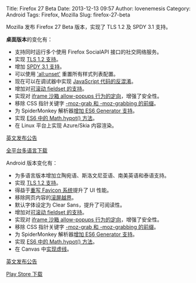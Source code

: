 Title: Firefox 27 Beta
Date: 2013-12-13 09:57
Author: lovenemesis
Category: Android
Tags: Firefox, Mozilla
Slug: firefox-27-beta

Mozilla 发布 Firefox 27 Beta 版本，实现了 TLS 1.2 及 SPDY 3.1 支持。

**桌面版本**的变化有：

-   支持同时运行多个使用 Firefox SocialAPI 接口的社交网络服务。
-   实现 [TLS 1.2 支持](http://www.ietf.org/rfc/rfc5246.txt)。
-   增加 [SPDY 3.1
    支持](http://dev.chromium.org/spdy/spdy-protocol/spdy-protocol-draft3-1)。
-   可以使用 ['all:unset'](http://mcc.id.au/blog/2013/10/all-unset)
    重置所有样式列表配置。
-   现在可以在调试器中实现 [JavaScript
    代码的反混淆](https://bugzilla.mozilla.org/show_bug.cgi?id=762761)。
-   增加对[可滚动 fieldset
    的支持](https://bugzilla.mozilla.org/show_bug.cgi?id=261037)。
-   实现对 [iframe 沙箱 allow-popups
    行为的定向](https://bugzilla.mozilla.org/show_bug.cgi?id=766282)，增强了安全性。
-   移除 CSS 指针关键字 [-moz-grab 和 -moz-grabbing
    的前缀](https://bugzilla.mozilla.org/show_bug.cgi?id=880672)。
-   为 SpiderMonkey 解析器[增加 ES6 Generator
    支持](http://wingolog.org/archives/2013/10/07/es6-generators-and-iteration-in-spidermonkey)。
-   实现 [ES6 中的 Math.hypot()
    方法](https://bugzilla.mozilla.org/show_bug.cgi?id=896264)。
-   在 Linux 平台上实现 Azure/Skia 内容渲染。

[英文发布公告](https://www.mozilla.org/firefox/27.0beta/releasenotes/)

[全平台多语言下载](https://www.mozilla.org/firefox/beta/)

Android 版本变化有：

-   为多语言版本增加立陶宛语、斯洛文尼亚语、南美英语和泰语支持。
-   实现 [TLS 1.2 支持](http://www.ietf.org/rfc/rfc5246.txt)。
-   得益于[重写 Favicon
    系统](https://bugzilla.mozilla.org/show_bug.cgi?id=914296)提升了 UI
    性能。
-   移除网页内容的[滚屏越界](https://bugzilla.mozilla.org/show_bug.cgi?id=705246)。
-   默认字体设定为 Clear Sans，提升了可阅读性。
-   增加对[可滚动 fieldset
    的支持](https://bugzilla.mozilla.org/show_bug.cgi?id=261037)。
-   实现对 [iframe 沙箱 allow-popups
    行为的定向](https://bugzilla.mozilla.org/show_bug.cgi?id=766282)，增强了安全性。
-   移除 CSS 指针关键字 [-moz-grab 和 -moz-grabbing
    的前缀](https://bugzilla.mozilla.org/show_bug.cgi?id=880672)。
-   为 SpiderMonkey 解析器[增加 ES6 Generator
    支持](http://wingolog.org/archives/2013/10/07/es6-generators-and-iteration-in-spidermonkey)。
-   实现 [ES6 中的 Math.hypot()
    方法](https://bugzilla.mozilla.org/show_bug.cgi?id=896264)。
-   在 Canvas
    中[实现虚线](https://bugzilla.mozilla.org/show_bug.cgi?id=768067)。

[英文发布公告](https://www.mozilla.org/en-US/mobile/27.0beta/releasenotes/)

[Play Store 下载](https://www.mozilla.org/mobile/beta/)
